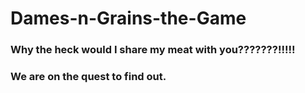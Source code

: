 # Dames-n-Grains-the-Game
### Why the heck would I share my meat with you???????!!!!!
### We are on the quest to find out.
